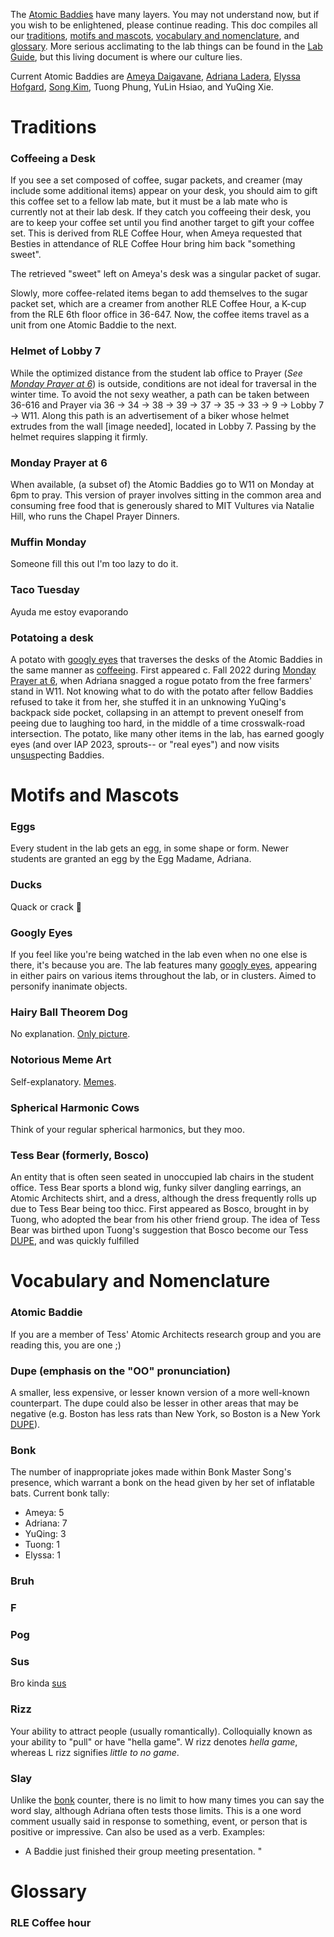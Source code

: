 The [Atomic Baddies](#atomic-baddie) have many layers. You may not understand now, but if you wish to be enlightened, please continue reading. This doc compiles all our [traditions](#traditions), [motifs and mascots](#motifs-and-mascots), [vocabulary and nomenclature](vocabulary-and-nomenclature), and [glossary](#glossary). More serious acclimating to the lab things can be found in the [Lab Guide](https://docs.google.com/document/d/1lKayYaAPpht888L6OrTDPlhF_X8ZywD6t9jxhjNqkak/edit#heading=h.vbdyl0a6xx01), but this living document is where our culture lies.

Current Atomic Baddies are [Ameya Daigavane](#https://ameya98.github.io/), [Adriana Ladera](#https://adrianaladera.github.io/), [Elyssa Hofgard](#https://www.linkedin.com/in/elyssa-hofgard12/), [Song Kim](#https://songkim.me/), Tuong Phung, YuLin Hsiao, and YuQing Xie.

# Traditions
### Coffeeing a Desk
If you see a set composed of coffee, sugar packets, and creamer (may include some additional items) appear on your desk, you should aim to gift this coffee set to a fellow lab mate, but it must be a lab mate who is currently not at their lab desk. If they catch you coffeeing their desk, you are to keep your coffee set until you find another target to gift your coffee set. This is derived from RLE Coffee Hour, when Ameya requested that Besties in attendance of RLE Coffee Hour bring him back "something sweet". 

The retrieved "sweet" left on Ameya's desk was a singular packet of sugar.

Slowly, more coffee-related items began to add themselves to the sugar packet set, which are a creamer from another RLE Coffee Hour, a K-cup from the RLE 6th floor office in 36-647. Now, the coffee items travel as a unit from one Atomic Baddie to the next.

### Helmet of Lobby 7
While the optimized distance from the student lab office to Prayer (*See [Monday Prayer at 6](#monday-prayer-at-6)*) is outside, conditions are not ideal for traversal in the winter time. To avoid the not sexy weather, a path can be taken between 36-616 and Prayer via 36 → 34 → 38 → 39 → 37 → 35 → 33 → 9 → Lobby 7 → W11. Along this path is an advertisement of a biker whose helmet extrudes from the wall [image needed], located in Lobby 7. Passing by the helmet requires slapping it firmly.

### Monday Prayer at 6
When available, (a subset of) the Atomic Baddies go to W11 on Monday at 6pm to pray. This version of prayer involves sitting in the common area and consuming free food that is generously shared to MIT Vultures via Natalie Hill, who runs the Chapel Prayer Dinners.

### Muffin Monday
Someone fill this out I'm too lazy to do it.

### Taco Tuesday
Ayuda me estoy evaporando

### Potatoing a desk 
A potato with [googly eyes](#googly-eyes) that traverses the desks of the Atomic Baddies in the same manner as [coffeeing](#coffeeing-a-desk). First appeared c. Fall 2022 during [Monday Prayer at 6](#monday-prayer-at-6), when Adriana snagged a rogue potato from the free farmers' stand in W11. Not knowing what to do with the potato after fellow Baddies refused to take it from her, she stuffed it in an unknowing YuQing's backpack side pocket, collapsing in an attempt to prevent oneself from peeing due to laughing too hard, in the middle of a time crosswalk-road intersection. The potato, like many other items in the lab, has earned googly eyes (and over IAP 2023, sprouts-- or "real eyes") and now visits un[sus](#sus)pecting Baddies.

# Motifs and Mascots
### Eggs
Every student in the lab gets an egg, in some shape or form. Newer students are granted an egg by the Egg Madame, Adriana.
### Ducks
Quack or crack 👀
### Googly Eyes
If you feel like you're being watched in the lab even when no one else is there, it's because you are. The lab features many [googly eyes](https://github.com/adrianaladera/atomic-baddies-lore/blob/main/static/googly-eyes.JPG), appearing in either pairs on various items throughout the lab, or in clusters. Aimed to personify inanimate objects.
### Hairy Ball Theorem Dog
No explanation. [Only picture](https://github.com/adrianaladera/atomic-baddies-lore/blob/main/static/hariy-ball-dog.webp).
### Notorious Meme Art
Self-explanatory. [Memes](https://github.com/adrianaladera/atomic-baddies-lore/blob/main/static/meme-walls.jpg).
### Spherical Harmonic Cows
Think of your regular spherical harmonics, but they moo. 

### Tess Bear (formerly, Bosco)
An entity that is often seen seated in unoccupied lab chairs in the student office. Tess Bear sports a blond wig, funky silver dangling earrings, an Atomic Architects shirt, and a dress, although the dress frequently rolls up due to Tess Bear being too thicc. First appeared as Bosco, brought in by Tuong, who adopted the bear from his other friend group. The idea of Tess Bear was birthed upon Tuong's suggestion that Bosco become our Tess [DUPE](#dupe), and was quickly fulfilled

# Vocabulary and Nomenclature
### Atomic Baddie
If you are a member of Tess' Atomic Architects research group and you are reading this, you are one ;)
### Dupe (emphasis on the "OO" pronunciation)
A smaller, less expensive, or lesser known version of a more well-known counterpart. The dupe could also be lesser in other areas that may be negative (e.g. Boston has less rats than New York, so Boston is a New York [DUPE](https://www.tiktok.com/t/ZTRsccGA1/)).

### Bonk
The number of inappropriate jokes made within Bonk Master Song's presence, which warrant a bonk on the head given by her set of inflatable bats. Current bonk tally:
- Ameya: 5
- Adriana: 7
- YuQing: 3
- Tuong: 1
- Elyssa: 1
### Bruh
### F
### Pog
### Sus
Bro kinda [sus](https://docs.e3nn.org/en/stable/api/math/math.html?highlight=Unit%20step#e3nn.math.soft_unit_step)
### Rizz
Your ability to attract people (usually romantically). Colloquially known as your ability to "pull" or have "hella game". W rizz denotes *hella game*, whereas L rizz signifies *little to no game*.
### Slay
Unlike the [bonk](#bonk) counter, there is no limit to how many times you can say the word slay, although Adriana often tests those limits. This is a one word comment usually said in response to something, event, or person that is positive or impressive. Can also be used as a verb. Examples:
- A Baddie just finished their group meeting presentation. "

# Glossary
### RLE Coffee hour
